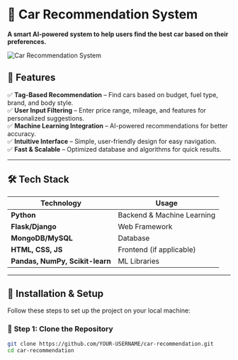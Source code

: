 # 🚗 Car Recommendation System  
**A smart AI-powered system to help users find the best car based on their preferences.**  

![Car Recommendation System](https://user-images.githubusercontent.com/your-image.png)  

## 🌟 Features  
✅ **Tag-Based Recommendation** – Find cars based on budget, fuel type, brand, and body style.  
✅ **User Input Filtering** – Enter price range, mileage, and features for personalized suggestions.  
✅ **Machine Learning Integration** – AI-powered recommendations for better accuracy.  
✅ **Intuitive Interface** – Simple, user-friendly design for easy navigation.  
✅ **Fast & Scalable** – Optimized database and algorithms for quick results.  

---

## 🛠 Tech Stack  
| **Technology**   | **Usage**                     |
|------------------|------------------------------|
| **Python**       | Backend & Machine Learning   |
| **Flask/Django** | Web Framework                |
| **MongoDB/MySQL** | Database                     |
| **HTML, CSS, JS** | Frontend (if applicable)    |
| **Pandas, NumPy, Scikit-learn** | ML Libraries |

---

## 🚀 Installation & Setup  
Follow these steps to set up the project on your local machine:  

### 🔹 **Step 1: Clone the Repository**  
```bash
git clone https://github.com/YOUR-USERNAME/car-recommendation.git
cd car-recommendation

